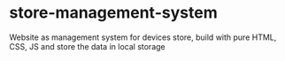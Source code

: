 # store-management-system
Website as management system for devices store, build with pure HTML, CSS, JS and store the data in local storage
